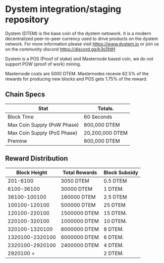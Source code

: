 Dystem integration/staging repository
=====================================

Dystem (DTEM) is the base coin of the dystem netowork. It is a modern decentralized peer-to-peer currency used to drive products on the dystem network. For more information please visit https://www.dystem.io or join us on the community discord https://discord.gg/k3s5fdH

Dystem is a POS (Proof of stake) and Masternode based coin, we do not support POW (proof of work) mining. 

Masternode costs are 5000 DTEM. Masternodes recevie 82.5% of the rewards for producing new blocks and POS gets 1.75% of the reward.

## Chain Specs

| **Stat**                    | **Totals**.     |
|-----------------------------|-----------------|
| Block Time                  | 60 Seconds      |
| Max Coin Supply (PoW Phase) | 800,000 DTEM    |
| Max Coin Supply (PoS Phase) | 20,200,000 DTEM |
| Premine                     | 800,000 DTEM    |

## Reward Distribution

| **Block Height** | **Total Rewards** | **Block Subsidy** |
|------------------|-------------------|-------------------|
| 201-6100         | 3050 DTEM         | 0.5 DTEM          |
| 6100-36100       | 30000 DTEM        | 1 DTEM.           |    
| 36100-100100     | 160000 DTEM       | 2.5 DTEM          |
| 100100-120100    | 500000 DTEM       | 25 DTEM           |  
| 120100-220100    | 1500000 DTEM      | 15 DTEM.          |
| 220100-320100    | 1000000 DTEM      | 10 DTEM.          |
| 320100-1320100   | 8000000 DTEM      | 8 DTEM.           |
| 1320100-2320100  | 6000000 DTEM      | 6 DTEM.           |	
| 2320100-2920100  | 2400000 DTEM      | 4 DTEM.           |
| 2920100 +        |                   | 2 DTEM.           |	 